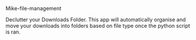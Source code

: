 Mike-file-management

Declutter your Downloads Folder. This app will automatically organise and move your downloads into folders based on file type once the python script is ran.

